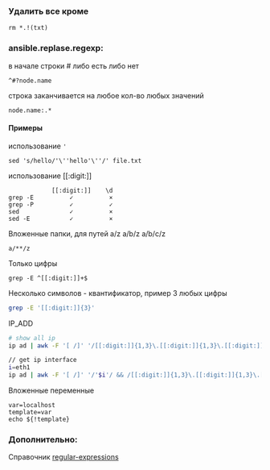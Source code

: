 ### Удалить все кроме  
```
rm *.!(txt)
```

### ansible.replase.regexp:  
в начале строки # либо есть либо нет  
```
^#?node.name
```
строка заканчивается на любое кол-во любых значений  
```
node.name:.*
```

#### Примеры
использование `'`
```
sed 's/hello/'\''hello'\''/' file.txt
```

использование [[:digit:]]
```
            [[:digit:]]    \d
grep -E          ✓          ×
grep -P          ✓          ✓
sed              ✓          × 
sed -E           ✓          ×
```
Вложенные папки, для путей a/z a/b/z a/b/c/z
```
a/**/z 
```

Только цифры
```
grep -E ^[[:digit:]]+$
```

Несколько символов - квантификатор, пример 3 любых цифры
```sh
grep -E '[[:digit:]]{3}'
```

IP_ADD
```sh
# show all ip
ip ad | awk -F '[ /]' '/[[:digit:]]{1,3}\.[[:digit:]]{1,3}\.[[:digit:]]{1,3}\.[[:digit:]]{1,3}/ {print $NF": "$6}'| column -t

// get ip interface
i=eth1
ip ad | awk -F '[ /]' '/'$i'/ && /[[:digit:]]{1,3}\.[[:digit:]]{1,3}\.[[:digit:]]{1,3}\.[[:digit:]]{1,3}/ {print $6}'
```

Вложенные переменные
```
var=localhost
template=var
echo ${!template}
```

### Дополнительно:
Справочник [regular-expressions](http://www.regular-expressions.info/)
